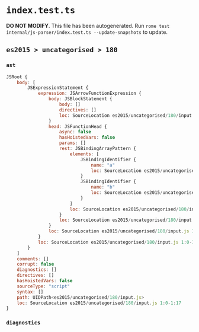 # `index.test.ts`

**DO NOT MODIFY**. This file has been autogenerated. Run `rome test internal/js-parser/index.test.ts --update-snapshots` to update.

## `es2015 > uncategorised > 180`

### `ast`

```javascript
JSRoot {
	body: [
		JSExpressionStatement {
			expression: JSArrowFunctionExpression {
				body: JSBlockStatement {
					body: []
					directives: []
					loc: SourceLocation es2015/uncategorised/180/input.js 1:15-1:17
				}
				head: JSFunctionHead {
					async: false
					hasHoistedVars: false
					params: []
					rest: JSBindingArrayPattern {
						elements: [
							JSBindingIdentifier {
								name: "a"
								loc: SourceLocation es2015/uncategorised/180/input.js 1:5-1:6 (a)
							}
							JSBindingIdentifier {
								name: "b"
								loc: SourceLocation es2015/uncategorised/180/input.js 1:8-1:9 (b)
							}
						]
						loc: SourceLocation es2015/uncategorised/180/input.js 1:4-1:10
					}
					loc: SourceLocation es2015/uncategorised/180/input.js 1:0-1:14
				}
				loc: SourceLocation es2015/uncategorised/180/input.js 1:0-1:17
			}
			loc: SourceLocation es2015/uncategorised/180/input.js 1:0-1:17
		}
	]
	comments: []
	corrupt: false
	diagnostics: []
	directives: []
	hasHoistedVars: false
	sourceType: "script"
	syntax: []
	path: UIDPath<es2015/uncategorised/180/input.js>
	loc: SourceLocation es2015/uncategorised/180/input.js 1:0-1:17
}
```

### `diagnostics`

```

```
